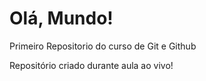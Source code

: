 # Olá, Mundo!
 Primeiro Repositorio do curso de Git e Github

Repositório criado durante aula ao vivo!